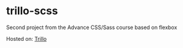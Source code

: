 # trillo-scss

Second project from the Advance CSS/Sass course based on flexbox

Hosted on: [Trillo](https://ayush987goyal.github.io/trillo-scss/)
